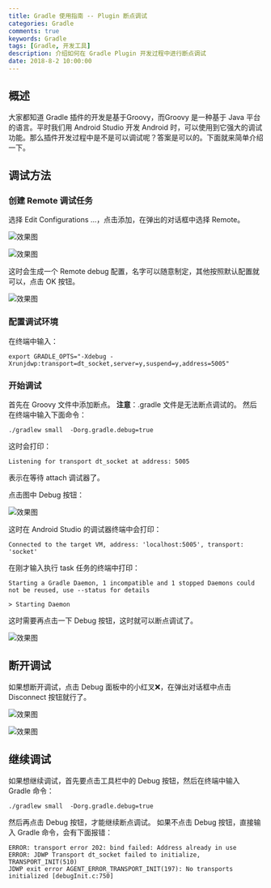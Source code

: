 ```yaml
---
title: Gradle 使用指南 -- Plugin 断点调试
categories: Gradle
comments: true
keywords: Gradle
tags: [Gradle, 开发工具]
description: 介绍如何在 Gradle Plugin 开发过程中进行断点调试
date: 2018-8-2 10:00:00
---
```


## 概述

大家都知道 Gradle 插件的开发是基于Groovy，而Groovy 是一种基于 Java 平台的语言。平时我们用 Android Studio 开发 Android 时，可以使用到它强大的调试功能。那么插件开发过程中是不是可以调试呢？答案是可以的。下面就来简单介绍一下。

## 调试方法

### 创建 Remote 调试任务

选择 Edit Configurations ...，点击添加，在弹出的对话框中选择 Remote。

![效果图](/images/development-tool-gradle-plugin-debug/edig-config.png)

![效果图](/images/development-tool-gradle-plugin-debug/create-remote-debug.png)

这时会生成一个 Remote debug 配置，名字可以随意制定，其他按照默认配置就可以，点击 OK 按钮。

![效果图](/images/development-tool-gradle-plugin-debug/remote-debug-config.png)

### 配置调试环境

在终端中输入：

```
export GRADLE_OPTS="-Xdebug -Xrunjdwp:transport=dt_socket,server=y,suspend=y,address=5005"
```

### 开始调试

首先在 Groovy 文件中添加断点。
**注意**：.gradle 文件是无法断点调试的。
然后在终端中输入下面命令：

```
./gradlew small  -Dorg.gradle.debug=true
```

这时会打印：

```
Listening for transport dt_socket at address: 5005
```

表示在等待 attach 调试器了。

点击图中 Debug 按钮：

![效果图](/images/development-tool-gradle-plugin-debug/debug-button.png)

这时在 Android Studio 的调试器终端中会打印：

```
Connected to the target VM, address: 'localhost:5005', transport: 'socket'
```

在刚才输入执行 task 任务的终端中打印：

```
Starting a Gradle Daemon, 1 incompatible and 1 stopped Daemons could not be reused, use --status for details

> Starting Daemon
```

这时需要再点击一下 Debug 按钮，这时就可以断点调试了。

![效果图](/images/development-tool-gradle-plugin-debug/debug-result.png)

## 断开调试

如果想断开调试，点击 Debug 面板中的小红叉❌，在弹出对话框中点击 Disconnect 按钮就行了。

![效果图](/images/development-tool-gradle-plugin-debug/debug-cancel.png)

![效果图](/images/development-tool-gradle-plugin-debug/debug-cancel-dialog.png)

## 继续调试

如果想继续调试，首先要点击工具栏中的 Debug 按钮，然后在终端中输入 Gradle 命令：

```
./gradlew small  -Dorg.gradle.debug=true
```

然后再点击 Debug 按钮，才能继续断点调试。
如果不点击 Debug 按钮，直接输入 Gradle 命令，会有下面报错：

```
ERROR: transport error 202: bind failed: Address already in use
ERROR: JDWP Transport dt_socket failed to initialize, TRANSPORT_INIT(510)
JDWP exit error AGENT_ERROR_TRANSPORT_INIT(197): No transports initialized [debugInit.c:750]
```


<!-- 
https://segmentfault.com/a/1190000008266525
https://fucknmb.com/2017/04/07/Intellij-IDEA%E8%BF%9C%E7%A8%8B%E8%B0%83%E8%AF%95/
https://blog.csdn.net/ceabie/article/details/55271161
-->
